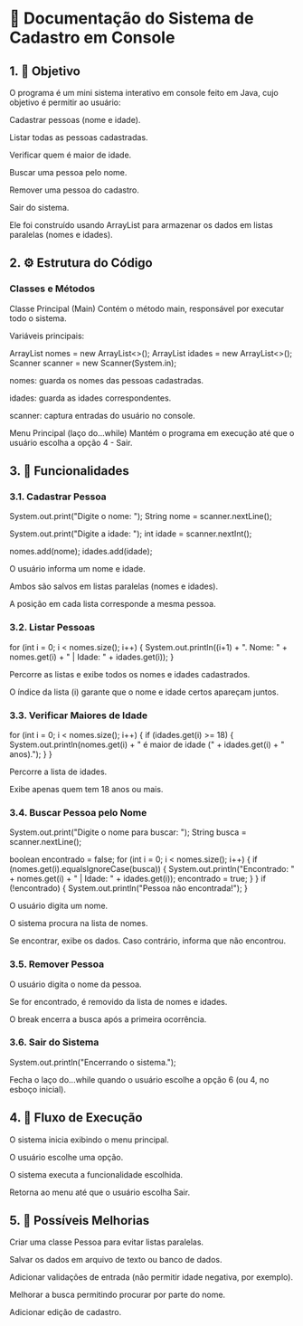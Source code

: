 # 📘 Documentação do Sistema de Cadastro em Console

## 1. 🎯 Objetivo
O programa é um mini sistema interativo em console feito em Java, cujo objetivo é permitir ao usuário:

Cadastrar pessoas (nome e idade).

Listar todas as pessoas cadastradas.

Verificar quem é maior de idade.

Buscar uma pessoa pelo nome.

Remover uma pessoa do cadastro.

Sair do sistema.

Ele foi construído usando ArrayList para armazenar os dados em listas paralelas (nomes e idades).

## 2. ⚙️ Estrutura do Código
### Classes e Métodos
Classe Principal (Main)
Contém o método main, responsável por executar todo o sistema.

Variáveis principais:

ArrayList<String> nomes = new ArrayList<>();
ArrayList<Integer> idades = new ArrayList<>();
Scanner scanner = new Scanner(System.in);

nomes: guarda os nomes das pessoas cadastradas.

idades: guarda as idades correspondentes.

scanner: captura entradas do usuário no console.

Menu Principal (laço do...while)
Mantém o programa em execução até que o usuário escolha a opção 4 - Sair.

## 3. 📑 Funcionalidades
### 3.1. Cadastrar Pessoa

System.out.print("Digite o nome: ");
String nome = scanner.nextLine();

System.out.print("Digite a idade: ");
int idade = scanner.nextInt();

nomes.add(nome);
idades.add(idade);

O usuário informa um nome e idade.

Ambos são salvos em listas paralelas (nomes e idades).

A posição em cada lista corresponde a mesma pessoa.

### 3.2. Listar Pessoas

for (int i = 0; i < nomes.size(); i++) {
    System.out.println((i+1) + ". Nome: " + nomes.get(i) + " | Idade: " + idades.get(i));
}

Percorre as listas e exibe todos os nomes e idades cadastrados.

O índice da lista (i) garante que o nome e idade certos apareçam juntos.

### 3.3. Verificar Maiores de Idade

for (int i = 0; i < nomes.size(); i++) {
    if (idades.get(i) >= 18) {
        System.out.println(nomes.get(i) + " é maior de idade (" + idades.get(i) + " anos).");
    }
}

Percorre a lista de idades.

Exibe apenas quem tem 18 anos ou mais.

### 3.4. Buscar Pessoa pelo Nome

System.out.print("Digite o nome para buscar: ");
String busca = scanner.nextLine();

boolean encontrado = false;
for (int i = 0; i < nomes.size(); i++) {
    if (nomes.get(i).equalsIgnoreCase(busca)) {
        System.out.println("Encontrado: " + nomes.get(i) + " | Idade: " + idades.get(i));
        encontrado = true;
    }
}
if (!encontrado) {
    System.out.println("Pessoa não encontrada!");
}


O usuário digita um nome.

O sistema procura na lista de nomes.

Se encontrar, exibe os dados. Caso contrário, informa que não encontrou.

### 3.5. Remover Pessoa
O usuário digita o nome da pessoa.

Se for encontrado, é removido da lista de nomes e idades.

O break encerra a busca após a primeira ocorrência.

### 3.6. Sair do Sistema

System.out.println("Encerrando o sistema.");

Fecha o laço do...while quando o usuário escolhe a opção 6 (ou 4, no esboço inicial).

## 4. 📝 Fluxo de Execução
O sistema inicia exibindo o menu principal.

O usuário escolhe uma opção.

O sistema executa a funcionalidade escolhida.

Retorna ao menu até que o usuário escolha Sair.

## 5. 🚀 Possíveis Melhorias

Criar uma classe Pessoa para evitar listas paralelas.

Salvar os dados em arquivo de texto ou banco de dados.

Adicionar validações de entrada (não permitir idade negativa, por exemplo).

Melhorar a busca permitindo procurar por parte do nome.

Adicionar edição de cadastro.
